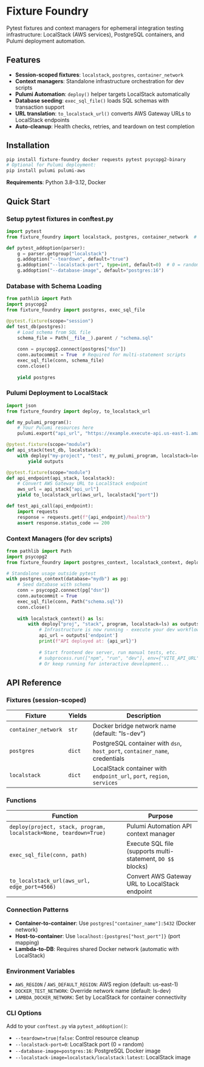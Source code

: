 # Fixture Foundry

Pytest fixtures and context managers for ephemeral integration testing infrastructure: LocalStack (AWS services), PostgreSQL containers, and Pulumi deployment automation.

## Features

- **Session-scoped fixtures**: `localstack`, `postgres`, `container_network`
- **Context managers**: Standalone infrastructure orchestration for dev scripts
- **Pulumi Automation**: `deploy()` helper targets LocalStack automatically
- **Database seeding**: `exec_sql_file()` loads SQL schemas with transaction support
- **URL translation**: `to_localstack_url()` converts AWS Gateway URLs to LocalStack endpoints
- **Auto-cleanup**: Health checks, retries, and teardown on test completion

## Installation

```bash
pip install fixture-foundry docker requests pytest psycopg2-binary
# Optional for Pulumi deployment:
pip install pulumi pulumi-aws
```

**Requirements**: Python 3.8–3.12, Docker

## Quick Start

### Setup pytest fixtures in conftest.py

```python
import pytest
from fixture_foundry import localstack, postgres, container_network  # noqa: F401

def pytest_addoption(parser):
    g = parser.getgroup("localstack")
    g.addoption("--teardown", default="true")
    g.addoption("--localstack-port", type=int, default=0)  # 0 = random port
    g.addoption("--database-image", default="postgres:16")
```

### Database with Schema Loading

```python
from pathlib import Path
import psycopg2
from fixture_foundry import postgres, exec_sql_file

@pytest.fixture(scope="session")
def test_db(postgres):
    # Load schema from SQL file
    schema_file = Path(__file__).parent / "schema.sql"
    
    conn = psycopg2.connect(postgres["dsn"])
    conn.autocommit = True  # Required for multi-statement scripts
    exec_sql_file(conn, schema_file)
    conn.close()
    
    yield postgres
```

### Pulumi Deployment to LocalStack

```python
import json
from fixture_foundry import deploy, to_localstack_url

def my_pulumi_program():
    # Your Pulumi resources here
    pulumi.export("api_url", "https://example.execute-api.us-east-1.amazonaws.com")

@pytest.fixture(scope="module") 
def api_stack(test_db, localstack):
    with deploy("my-project", "test", my_pulumi_program, localstack=localstack) as outputs:
        yield outputs

@pytest.fixture(scope="module")
def api_endpoint(api_stack, localstack):
    # Convert AWS Gateway URL to LocalStack endpoint
    aws_url = api_stack["api_url"]
    yield to_localstack_url(aws_url, localstack["port"])

def test_api_call(api_endpoint):
    import requests
    response = requests.get(f"{api_endpoint}/health")
    assert response.status_code == 200
```

### Context Managers (for dev scripts)

```python
from pathlib import Path
import psycopg2
from fixture_foundry import postgres_context, localstack_context, deploy, exec_sql_file

# Standalone usage outside pytest
with postgres_context(database="mydb") as pg:
    # Seed database with schema
    conn = psycopg2.connect(pg["dsn"])
    conn.autocommit = True
    exec_sql_file(conn, Path("schema.sql"))
    conn.close()
    
    with localstack_context() as ls:
        with deploy("proj", "stack", program, localstack=ls) as outputs:
            # Infrastructure is now running - execute your dev workflow
            api_url = outputs['endpoint']
            print(f"API deployed at: {api_url}")
            
            # Start frontend dev server, run manual tests, etc.
            # subprocess.run(["npm", "run", "dev"], env={"VITE_API_URL": api_url})
            # Or keep running for interactive development...
```

## API Reference

### Fixtures (session-scoped)

| Fixture | Yields | Description |
|---------|--------|-------------|
| `container_network` | `str` | Docker bridge network name (default: "ls-dev") |
| `postgres` | `dict` | PostgreSQL container with `dsn`, `host_port`, `container_name`, credentials |
| `localstack` | `dict` | LocalStack container with `endpoint_url`, `port`, `region`, `services` |

### Functions

| Function | Purpose |
|----------|---------|
| `deploy(project, stack, program, localstack=None, teardown=True)` | Pulumi Automation API context manager |
| `exec_sql_file(conn, path)` | Execute SQL file (supports multi-statement, `DO $$` blocks) |
| `to_localstack_url(aws_url, edge_port=4566)` | Convert AWS Gateway URL to LocalStack endpoint |

### Connection Patterns

- **Container-to-container**: Use `postgres["container_name"]:5432` (Docker network)
- **Host-to-container**: Use `localhost:{postgres["host_port"]}` (port mapping)
- **Lambda-to-DB**: Requires shared Docker network (automatic with LocalStack)

### Environment Variables

- `AWS_REGION` / `AWS_DEFAULT_REGION`: AWS region (default: us-east-1)
- `DOCKER_TEST_NETWORK`: Override network name (default: ls-dev)
- `LAMBDA_DOCKER_NETWORK`: Set by LocalStack for container connectivity

### CLI Options

Add to your `conftest.py` via `pytest_addoption()`:

- `--teardown=true|false`: Control resource cleanup
- `--localstack-port=0`: LocalStack port (0 = random)
- `--database-image=postgres:16`: PostgreSQL Docker image
- `--localstack-image=localstack/localstack:latest`: LocalStack image

